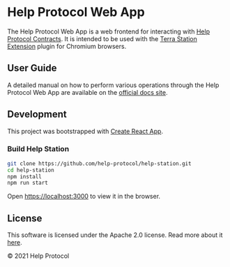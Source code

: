 # Help Protocol Web App

The Help Protocol Web App is a web frontend for interacting with [Help Protocol Contracts](https://github.com/Help-Protocol/help-contracts). It is intended to be used with the [Terra Station Extension](https://terra.money/extension) plugin for Chromium browsers.

## User Guide

A detailed manual on how to perform various operations through the Help Protocol Web App are available on the [official docs site](https://docs.help.protocol.onchain.engineer/user-guide/getting-started).

## Development

This project was bootstrapped with [Create React App](https://github.com/facebook/create-react-app).

### Build Help Station

```sh
git clone https://github.com/help-protocol/help-station.git
cd help-station
npm install
npm run start
```
Open [https://localhost:3000](https://localhost:3000) to view it in the browser.

## License

This software is licensed under the Apache 2.0 license. Read more about it [here](./LICENSE).

© 2021 Help Protocol
